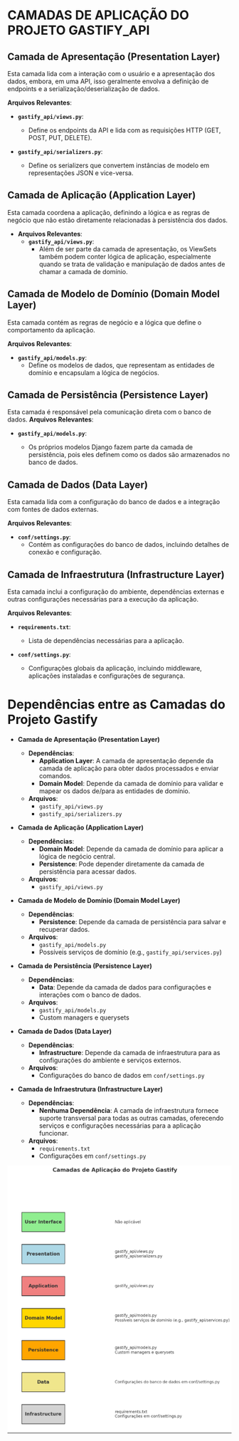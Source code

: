 # CAMADAS DE APLICAÇÃO DO PROJETO GASTIFY_API




## Camada de Apresentação (Presentation Layer)
Esta camada lida com a interação com o usuário e a apresentação dos dados, embora, em uma API, isso geralmente envolva a definição de endpoints e a serialização/deserialização de dados.

**Arquivos Relevantes**:

-   **`gastify_api/views.py`**:

    -   Define os endpoints da API e lida com as requisições HTTP 	(GET, POST, PUT, DELETE).
   - **`gastify_api/serializers.py`**:
       -  Define os serializers que convertem instâncias de modelo em representações JSON e vice-versa.

## Camada de Aplicação (Application Layer)

Esta camada coordena a aplicação, definindo a lógica e as regras de negócio que não estão diretamente relacionadas à persistência dos dados.

-   **Arquivos Relevantes**:
    -   **`gastify_api/views.py`**:
        -   Além de ser parte da camada de apresentação, os ViewSets também podem conter lógica de aplicação, especialmente quando se trata de validação e manipulação de dados antes de chamar a camada de domínio.

## Camada de Modelo de Domínio (Domain Model Layer)
Esta camada contém as regras de negócio e a lógica que define o comportamento da aplicação.

**Arquivos Relevantes**:

-   **`gastify_api/models.py`**:
    -   Define os modelos de dados, que representam as entidades de domínio e encapsulam a lógica de negócios.

## Camada de Persistência (Persistence Layer)
Esta camada é responsável pela comunicação direta com o banco de dados.
**Arquivos Relevantes**:

-   **`gastify_api/models.py`**:
    
    -   Os próprios modelos Django fazem parte da camada de persistência, pois eles definem como os dados são armazenados no banco de dados.

## Camada de Dados (Data Layer)

Esta camada lida com a configuração do banco de dados e a integração com fontes de dados externas.

**Arquivos Relevantes**:

-   **`conf/settings.py`**:
    -   Contém as configurações do banco de dados, incluindo detalhes de conexão e configuração.

## Camada de Infraestrutura (Infrastructure Layer)

Esta camada inclui a configuração do ambiente, dependências externas e outras configurações necessárias para a execução da aplicação.

**Arquivos Relevantes**:

-   **`requirements.txt`**:
    
    -   Lista de dependências necessárias para a aplicação.
- **`conf/settings.py`**:

    - Configurações globais da aplicação, incluindo middleware, aplicações instaladas e configurações de segurança.

# 
# Dependências entre as Camadas do Projeto Gastify

-   **Camada de Apresentação (Presentation Layer)**
    
    -   **Dependências**:
        -   **Application Layer**: A camada de apresentação depende da camada de aplicação para obter dados processados e enviar comandos.
        -   **Domain Model**: Depende da camada de domínio para validar e mapear os dados de/para as entidades de domínio.
    -   **Arquivos**:
        -   `gastify_api/views.py`
        -   `gastify_api/serializers.py`
        
-   **Camada de Aplicação (Application Layer)**
    
    -   **Dependências**:
        -   **Domain Model**: Depende da camada de domínio para aplicar a lógica de negócio central.
        -   **Persistence**: Pode depender diretamente da camada de persistência para acessar dados.
    -   **Arquivos**:
        -   `gastify_api/views.py`
-   **Camada de Modelo de Domínio (Domain Model Layer)**
    
    -   **Dependências**:
        -   **Persistence**: Depende da camada de persistência para salvar e recuperar dados.
    -   **Arquivos**:
        -   `gastify_api/models.py`
        -   Possíveis serviços de domínio (e.g., `gastify_api/services.py`)
-   **Camada de Persistência (Persistence Layer)**
    
    -   **Dependências**:
        -   **Data**: Depende da camada de dados para configurações e interações com o banco de dados.
    -   **Arquivos**:
        -   `gastify_api/models.py`
        -   Custom managers e querysets
-   **Camada de Dados (Data Layer)**
    
    -   **Dependências**:
        -   **Infrastructure**: Depende da camada de infraestrutura para as configurações do ambiente e serviços externos.
    -   **Arquivos**:
        -   Configurações do banco de dados em `conf/settings.py`
-   **Camada de Infraestrutura (Infrastructure Layer)**
    
    -   **Dependências**:
        -   **Nenhuma Dependência**: A camada de infraestrutura fornece suporte transversal para todas as outras camadas, oferecendo serviços e configurações necessárias para a aplicação funcionar.
    -   **Arquivos**:
        -   `requirements.txt`
        -   Configurações em `conf/settings.py`
    
![Camadas de Aplicação do Projeto Gastify](docs/applications_layers.png)
